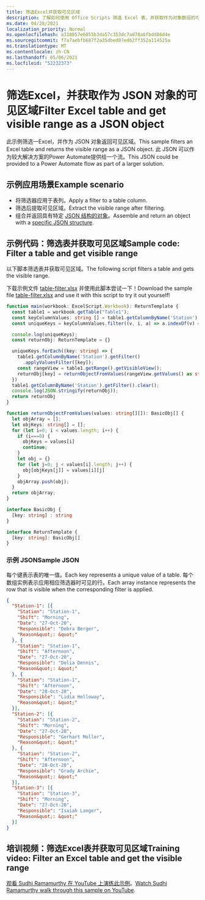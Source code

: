 ```yaml
---
title: 筛选Excel并获取可见区域
description: 了解如何使用 Office Scripts 筛选 Excel 表，并获取作为对象数组的可见区域。
ms.date: 04/28/2021
localization_priority: Normal
ms.openlocfilehash: a310857e6055b3da57c353dc7ad78a6fbdd86d4e
ms.sourcegitcommit: f7a7aebfb687f2a35dbed07ed62ff352a114525a
ms.translationtype: MT
ms.contentlocale: zh-CN
ms.lasthandoff: 05/06/2021
ms.locfileid: "52232373"
---
```

# <a name="filter-excel-table-and-get-visible-range-as-a-json-object"></a><span data-ttu-id="59450-103">筛选Excel，并获取作为 JSON 对象的可见区域</span><span class="sxs-lookup"><span data-stu-id="59450-103">Filter Excel table and get visible range as a JSON object</span></span>

<span data-ttu-id="59450-104">此示例筛选一Excel，并作为 JSON 对象返回可见区域。</span><span class="sxs-lookup"><span data-stu-id="59450-104">This sample filters an Excel table and returns the visible range as a JSON object.</span></span> <span data-ttu-id="59450-105">此 JSON 可以作为较大解决方案的Power Automate提供给一个流。</span><span class="sxs-lookup"><span data-stu-id="59450-105">This JSON could be provided to a Power Automate flow as part of a larger solution.</span></span>

## <a name="example-scenario"></a><span data-ttu-id="59450-106">示例应用场景</span><span class="sxs-lookup"><span data-stu-id="59450-106">Example scenario</span></span>

* <span data-ttu-id="59450-107">将筛选器应用于表列。</span><span class="sxs-lookup"><span data-stu-id="59450-107">Apply a filter to a table column.</span></span>
* <span data-ttu-id="59450-108">筛选后提取可见区域。</span><span class="sxs-lookup"><span data-stu-id="59450-108">Extract the visible range after filtering.</span></span>
* <span data-ttu-id="59450-109">组合并返回具有特定 [JSON 结构的对象](#sample-json)。</span><span class="sxs-lookup"><span data-stu-id="59450-109">Assemble and return an object with a [specific JSON structure](#sample-json).</span></span>

## <a name="sample-code-filter-a-table-and-get-visible-range"></a><span data-ttu-id="59450-110">示例代码：筛选表并获取可见区域</span><span class="sxs-lookup"><span data-stu-id="59450-110">Sample code: Filter a table and get visible range</span></span>

<span data-ttu-id="59450-111">以下脚本筛选表并获取可见区域。</span><span class="sxs-lookup"><span data-stu-id="59450-111">The following script filters a table and gets the visible range.</span></span>

<span data-ttu-id="59450-112">下载示例文件 <a href="table-filter.xlsx">table-filter.xlsx</a> 并使用此脚本尝试一下！</span><span class="sxs-lookup"><span data-stu-id="59450-112">Download the sample file <a href="table-filter.xlsx">table-filter.xlsx</a> and use it with this script to try it out yourself!</span></span>

```TypeScript
function main(workbook: ExcelScript.Workbook): ReturnTemplate {
  const table1 = workbook.getTable("Table1");
  const keyColumnValues: string [] = table1.getColumnByName('Station').getRangeBetweenHeaderAndTotal().getValues().map(v => v[0] as string);
  const uniqueKeys = keyColumnValues.filter((v, i, a) => a.indexOf(v) === i);

  console.log(uniqueKeys);
  const returnObj: ReturnTemplate = {}

  uniqueKeys.forEach((key: string) => {
    table1.getColumnByName('Station').getFilter()
      .applyValuesFilter([key]);
    const rangeView = table1.getRange().getVisibleView();
    returnObj[key] = returnObjectFromValues(rangeView.getValues() as string[][]);
  })
  table1.getColumnByName('Station').getFilter().clear();
  console.log(JSON.stringify(returnObj));
  return returnObj
}

function returnObjectFromValues(values: string[][]): BasicObj[] {
  let objArray = [];
  let objKeys: string[] = [];
  for (let i=0; i < values.length; i++) {
    if (i===0) {
      objKeys = values[i]
      continue;
    }
    let obj = {}
    for (let j=0; j < values[i].length; j++) {
      obj[objKeys[j]] = values[i][j]
    }
    objArray.push(obj);
  }
  return objArray;
}

interface BasicObj {
  [key: string] : string
}

interface ReturnTemplate {
  [key: string]: BasicObj[]
}
```

### <a name="sample-json"></a><span data-ttu-id="59450-113">示例 JSON</span><span class="sxs-lookup"><span data-stu-id="59450-113">Sample JSON</span></span>

<span data-ttu-id="59450-114">每个键表示表的唯一值。</span><span class="sxs-lookup"><span data-stu-id="59450-114">Each key represents a unique value of a table.</span></span> <span data-ttu-id="59450-115">每个数组实例表示应用相应筛选器时可见的行。</span><span class="sxs-lookup"><span data-stu-id="59450-115">Each array instance represents the row that is visible when the corresponding filter is applied.</span></span>

```json
{
  "Station-1": [{
    "Station": "Station-1",
    "Shift": "Morning",
    "Date": "27-Oct-20",
    "Responsible": "Debra Berger",
    "Reason&quot;: &quot;"
  }, {
    "Station": "Station-1",
    "Shift": "Afternoon",
    "Date": "27-Oct-20",
    "Responsible": "Delia Dennis",
    "Reason&quot;: &quot;"
  }, {
    "Station": "Station-1",
    "Shift": "Afternoon",
    "Date": "28-Oct-20",
    "Responsible": "Lidia Holloway",
    "Reason&quot;: &quot;"
  }],
  "Station-2": [{
    "Station": "Station-2",
    "Shift": "Morning",
    "Date": "27-Oct-20",
    "Responsible": "Gerhart Moller",
    "Reason&quot;: &quot;"
  }, {
    "Station": "Station-2",
    "Shift": "Afternoon",
    "Date": "28-Oct-20",
    "Responsible": "Grady Archie",
    "Reason&quot;: &quot;"
  }],
  "Station-3": [{
    "Station": "Station-3",
    "Shift": "Morning",
    "Date": "27-Oct-20",
    "Responsible": "Isaiah Langer",
    "Reason&quot;: &quot;"
  }]
}
```

## <a name="training-video-filter-an-excel-table-and-get-the-visible-range"></a><span data-ttu-id="59450-116">培训视频：筛选Excel表并获取可见区域</span><span class="sxs-lookup"><span data-stu-id="59450-116">Training video: Filter an Excel table and get the visible range</span></span>

<span data-ttu-id="59450-117">[观看 Sudhi Ramamurthy 在 YouTube 上演练此示例](https://youtu.be/Mv7BrvPq84A)。</span><span class="sxs-lookup"><span data-stu-id="59450-117">[Watch Sudhi Ramamurthy walk through this sample on YouTube](https://youtu.be/Mv7BrvPq84A).</span></span>
